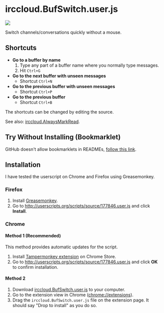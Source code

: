 irccloud.BufSwitch.user.js
==========================

![](https://raw.github.com/raneksi/irccloud-bufswitch/gh-pages/pic.png)

Switch channels/conversations quickly without a mouse.

## Shortcuts

* **Go to a buffer by name**
  1. Type any part of a buffer name where you normally type messages.
  2. Hit `Ctrl+G`
* **Go to the next buffer with unseen messages**
  * Shortcut `Ctrl+N`
* **Go to the previous buffer with unseen messages**
  * Shortcut `Ctrl+P`
* **Go to the previous buffer**
  * Shortcut `Ctrl+B`

The shortcuts can be changed by editing the source.

See also: [irccloud.AlwaysMarkRead](https://github.com/raneksi/irccloud-alwaysmarkread).

## Try Without Installing (Bookmarklet)

GitHub doesn't allow bookmarklets in READMEs, [follow this link](http://raneksi.github.io/irccloud-bufswitch/bookmarklet.html).

## Installation

I have tested the userscript on Chrome and Firefox using Greasemonkey.

### Firefox

1. Install [Greasemonkey](https://addons.mozilla.org/en-US/firefox/addon/greasemonkey/).
2. Go to http://userscripts.org/scripts/source/177846.user.js and click **Install**.

### Chrome

#### Method 1 (Recommended)

This method provides automatic updates for the script.

1. Install [Tampermonkey extension](https://chrome.google.com/webstore/detail/tampermonkey/dhdgffkkebhmkfjojejmpbldmpobfkfo) on Chrome Store.
2. Go to http://userscripts.org/scripts/source/177846.user.js and click
   **OK** to confirm installation.

#### Method 2

1. Download [irccloud.BufSwitch.user.js](https://github.com/raneksi/irccloud-bufswitch/raw/master/irccloud.BufSwitch.user.js) to your computer.
2. Go to the extension view in Chrome ([chrome://extensions](chrome://extensions)).
3. Drag the `irccloud.BufSwitch.user.js` file on the extension page. It
   should say "Drop to install" as you do so.
